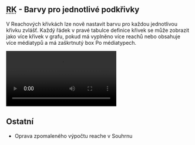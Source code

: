 ﻿---
categories: [fenix]
layout: fenix
---
## <abbr title="Reachové křivky">RK</abbr> - Barvy pro jednotlivé podkřivky
V Reachových křivkách lze nově nastavit barvu pro každou jednotlivou křivku zvlášť. Každý řádek v pravé tabulce definice křivek se může zobrazit jako více křivek v grafu, pokud má vyplněno více reachů nebo obsahuje více médiatypů a má zaškrtnutý box Po médiatypech.


<video src="{{site.url}}/data/barvyprosubkrivky.mp4" type="video/mp4" controls>Barvy pro jednotlivé křivky</video>


## Ostatní
<ul>
	<li>Oprava zpomaleného výpočtu reache v Souhrnu</li>
</ul>
